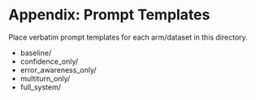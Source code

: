 # Appendix: Prompt Templates

Place verbatim prompt templates for each arm/dataset in this directory.

- baseline/
- confidence_only/
- error_awareness_only/
- multiturn_only/
- full_system/

